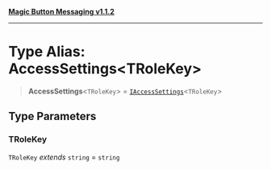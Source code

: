 [**Magic Button Messaging v1.1.2**](../README.md)

***

# Type Alias: AccessSettings\<TRoleKey\>

> **AccessSettings**\<`TRoleKey`\> = [`IAccessSettings`](../interfaces/IAccessSettings.md)\<`TRoleKey`\>

## Type Parameters

### TRoleKey

`TRoleKey` *extends* `string` = `string`
